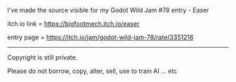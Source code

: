 I've made the source visible for my Godot Wild Jam #78 entry - Easer 


itch.io link = https://bigfootmech.itch.io/easer

entry page = https://itch.io/jam/godot-wild-jam-78/rate/3351216

---

Copyright is still private.

Please do not borrow, copy, alter, sell, use to train AI ... etc
